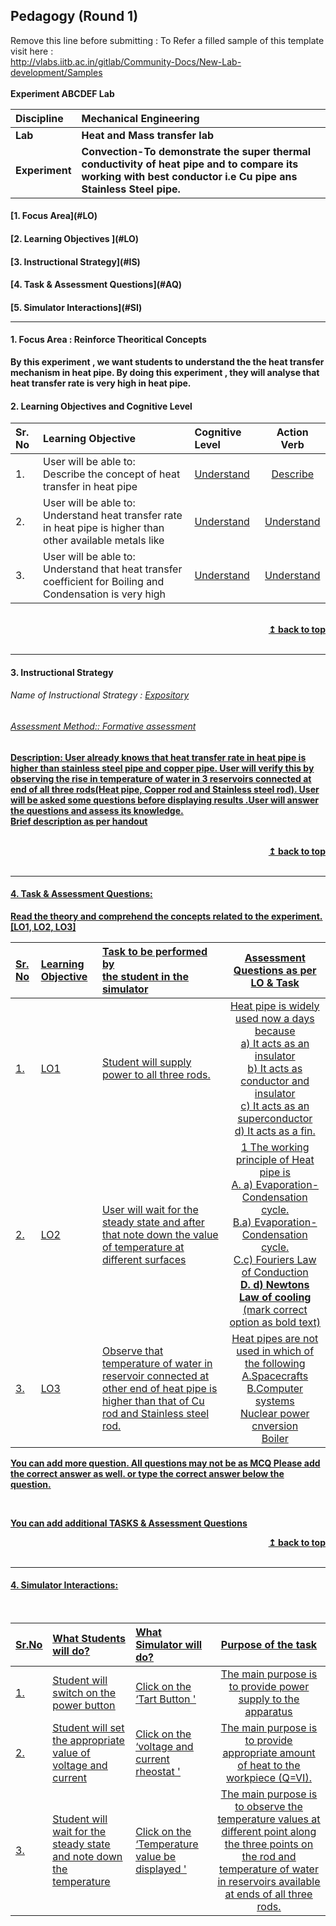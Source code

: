 ## Pedagogy (Round 1)
<p align="center">

Remove this line before submitting : To Refer a filled sample of this template visit here : <br> http://vlabs.iitb.ac.in/gitlab/Community-Docs/New-Lab-development/Samples
<br>
<br>
<b> Experiment ABCDEF Lab  <a name="top"></a> <br>
</p>

<b>Discipline | <b>Mechanical Engineering
:--|:--|
<b> Lab | <b> Heat and Mass transfer lab
<b> Experiment|     <b> Convection-To demonstrate the super thermal conductivity of heat pipe and to compare its working with best conductor i.e Cu pipe ans Stainless Steel pipe.


<h4> [1. Focus Area](#LO)
<h4> [2. Learning Objectives ](#LO)
<h4> [3. Instructional Strategy](#IS)
<h4> [4. Task & Assessment Questions](#AQ)
<h4> [5. Simulator Interactions](#SI)
<hr>

<a name="LO"></a>
#### 1. Focus Area : Reinforce Theoritical Concepts
By this experiment ,  we want students to understand the the heat transfer mechanism in heat pipe. By doing this experiment , they will analyse that heat transfer rate is very high in heat pipe.

#### 2. Learning Objectives and Cognitive Level


Sr. No |	Learning Objective	| Cognitive Level | Action Verb
:--|:--|:--|:-:
1.| User will be able to: <br>Describe the concept of heat transfer in heat pipe | [Understand](http://vlabs.iitb.ac.in/vlabs-dev/document.php) | [Describe](http://vlabs.iitb.ac.in/vlabs-dev/document.php)
2.| User will be able to: <br>Understand heat transfer rate in heat pipe is higher than other available metals like | [Understand](http://vlabs.iitb.ac.in/vlabs-dev/document.php) | [Understand](http://vlabs.iitb.ac.in/vlabs-dev/document.php)
3.| User will be able to: <br>Understand that heat transfer coefficient for Boiling and Condensation is very high | [Understand](http://vlabs.iitb.ac.in/vlabs-dev/document.php) | [Understand](http://vlabs.iitb.ac.in/vlabs-dev/document.php)


<br/>
<div align="right">
    <b><a href="#top">↥ back to top</a></b>
</div>
<br/>
<hr>

<a name="IS"></a>
#### 3. Instructional Strategy
###### Name of Instructional Strategy  :    <u> Expository
###### Assessment Method:: Formative assessment

<u> <b>Description: </b> User already knows that heat transfer rate in heat pipe is higher than stainless steel pipe and copper pipe. User will verify this by observing the rise in temperature of water in 3 reservoirs connected at end of all three rods(Heat pipe, Copper rod and Stainless steel rod).
User will be asked some questions before displaying results .User will answer the questions and assess its knowledge.
 </u>
<br>
 Brief description as per handout

<br/>
<div align="right">
    <b><a href="#top">↥ back to top</a></b>
</div>
<br/>
<hr>

<a name="AQ"></a>
#### 4. Task & Assessment Questions:

Read the theory and comprehend the concepts related to the experiment. [LO1, LO2, LO3]
<br>

Sr. No |	Learning Objective	| Task to be performed by <br> the student  in the simulator | Assessment Questions as per LO & Task
:--|:--|:--|:-:
1.| LO1 | Student will supply power to all three rods. | Heat pipe is widely used now a days because <br> a) It acts as an insulator <br> b) It acts as conductor and insulator <br> c) It acts as an superconductor <br> d) It acts as a fin.
2.| LO2 | User will wait for the steady state and after that note down the value of temperature at different surfaces | 1 The working principle of Heat pipe is<br> A. a) Evaporation-Condensation cycle. <br> B.a) Evaporation-Condensation cycle. <br> C.c) Fouriers Law of Conduction <br> <b> D. d) Newtons Law of cooling </b> <br> (mark correct option as bold text)
3.| LO3 |Observe that temperature of water in reservoir connected at other end of heat pipe is higher than that of Cu rod and Stainless steel rod. | Heat pipes are not used in which of the following <br> A.Spacecrafts <br> B.Computer systems <br> Nuclear power cnversion <br> Boiler


You can add more question. All questions may not be as MCQ
Please add the correct answer as well.
or type the correct answer below the question.

 <br>

 <u> You can add additional TASKS & Assessment Questions <u>
<br/>
<div align="right">
    <b><a href="#top">↥ back to top</a></b>
</div>
<br/>
<hr>

<a name="SI"></a>

#### 4. Simulator Interactions:
<br>

Sr.No | What Students will do? |	What Simulator will do?	| Purpose of the task
:--|:--|:--|:--:
1.| Student will switch on the power button | Click on the ‘Tart Button '  | The main purpose is to provide power supply to the apparatus
2.| Student will set the appropriate value of voltage and current | Click on the ‘voltage and current rheostat   '  | The main purpose is to provide appropriate amount of heat to the workpiece (Q=VI).
3.| Student will wait for the steady state and note down the temperature | Click on the ‘Temperature value be displayed '  | The main purpose is to observe the temperature values at different point along the three points on the rod and temperature of water in reservoirs available at ends of all three rods.
